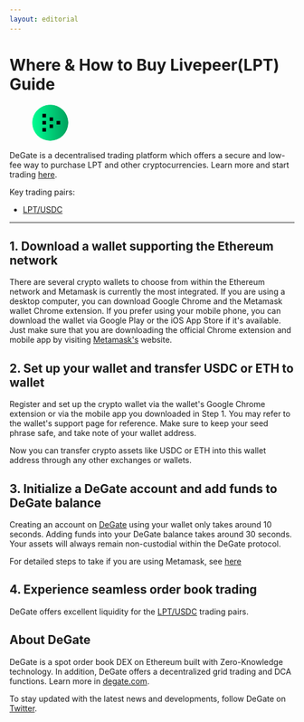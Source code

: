 ```yaml
---
layout: editorial
---
```


# Where & How to Buy Livepeer(LPT) Guide

<figure><img src="../.gitbook/assets/lpt_0x58b6a8a3302369daec383334672404ee733ab239.png" alt="LPT" width="64" style="border-radius: 50%;"><figcaption></figcaption></figure>

DeGate is a decentralised trading platform which offers a secure and low-fee way to purchase LPT and other cryptocurrencies. Learn more and start trading [here](https://app.degate.com/trade/USDC/0x58b6a8a3302369daec383334672404ee733ab239?utm_source=howtobuy).&#x20;

Key trading pairs:

* [LPT/USDC](https://app.degate.com/trade/USDC/0x58b6a8a3302369daec383334672404ee733ab239?utm_source=howtobuy)

***

## 1. Download a wallet supporting the Ethereum network

There are several crypto wallets to choose from within the Ethereum network and Metamask is currently the most integrated. If you are using a desktop computer, you can download Google Chrome and the Metamask wallet Chrome extension. If you prefer using your mobile phone, you can download the wallet via Google Play or the iOS App Store if it's available. Just make sure that you are downloading the official Chrome extension and mobile app by visiting [Metamask's](https://metamask.io/) website.

## 2. Set up your wallet and transfer USDC or ETH to wallet

Register and set up the crypto wallet via the wallet's Google Chrome extension or via the mobile app you downloaded in Step 1. You may refer to the wallet's support page for reference. Make sure to keep your seed phrase safe, and take note of your wallet address.&#x20;

Now you can transfer crypto assets like USDC or ETH into this wallet address through any other exchanges or wallets.

## 3. Initialize a DeGate account and add funds to DeGate balance

Creating an account on [DeGate](https://app.degate.com/?utm_source=LPT_howtobuy) using your wallet only takes around 10 seconds. Adding funds into your DeGate balance takes around 30 seconds. Your assets will always remain non-custodial within the DeGate protocol.

For detailed steps to take if you are using Metamask, see [here](https://docs.degate.com/v/product_en/main-features/wallet-connectivity/metamask)

## 4. Experience seamless order book trading

DeGate offers excellent liquidity for the [LPT/USDC](https://app.degate.com/trade/USDC/0x58b6a8a3302369daec383334672404ee733ab239?utm_source=howtobuy) trading pairs.&#x20;

## About DeGate

DeGate is a spot order book DEX on Ethereum built with Zero-Knowledge technology. In addition, DeGate offers a decentralized grid trading and DCA functions. Learn more in [degate.com](https://degate.com/?utm_source=LPT_howtobuy).

To stay updated with the latest news and developments, follow DeGate on [Twitter](https://twitter.com/degatedex).
